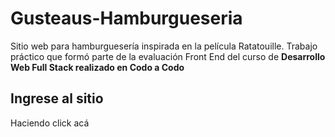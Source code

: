 # Gusteaus-Hamburgueseria
Sitio web para hamburguesería inspirada en la película Ratatouille. Trabajo práctico que formó parte de la evaluación Front End del curso de <strong>Desarrollo Web Full Stack realizado en Codo a Codo
</strong>

## Ingrese al sitio
<p href="https://gusteaus-hamburgueseria.netlify.app/">Haciendo click acá</p>
